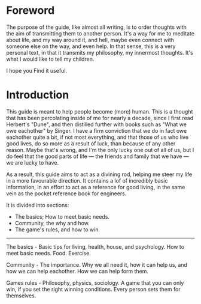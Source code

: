 # Foreword

The purpose of the guide, like almost all writing, is to order thoughts with the aim of transmitting them to another person. It's a way for me to meditate about life, and my way around it, and hell, maybe even connect with someone else on the way, and even help. In that sense, this is a very personal text, in that it transmits my philosophy, my innermost thoughts. It's what I would like to tell my children.

I hope you Find it useful.



# Introduction

This guide is meant to help people become (more) human. This is a thought that has been percolating inside of me for nearly a decade, since I first read Herbert's "Dune", and then distilled further with books such as "What we owe eachother" by Singer. I have a firm conviction that we do in fact owe eachother quite a bit, if not most everything, and that those of us who live good lives, do so more as a result of luck, than because of any other reason. Maybe that's wrong, and I'm the only lucky one out of all of us, but I do feel that the good parts of life — the friends and family that we have — we are lucky to have.

As a result, this guide aims to act as a divining rod, helping me steer my life in a more favourable direction. It contains a lof of incredibly basic information, in an effort to act as a reference for good living, in the same vein as the pocket reference book for engineers. 

It is divided into sections:

- The basics; How to meet basic needs.
- Community, the why and how.
- The game's rules, and how to win.



--------

The basics - Basic tips for living, health, house, and psychology. How to meet basic needs. Food. Exercise.

Community - The importance. Why we all need it, how it can help us, and how we can help eachother. How we can help form them.

Games rules - Philosophy, physics, sociology. A game that you can only win, if you set the right winning conditions. Every person sets them for themselves.


